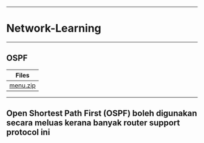 
---------------------------------------------------------------------------
# Network-Learning
---------------------------------------------------------------------------

## OSPF
| Files         |
| ------------- |
| [menu.zip](https://github.com/anwar3107/Network-Learning/blob/main/OSPF.png)      |
---------------------------------------------------------------------------
Open Shortest Path First (OSPF) boleh digunakan secara meluas kerana banyak router support protocol ini
---------------------------------------------------------------------------
